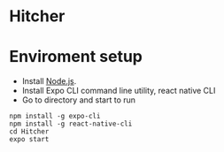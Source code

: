 # Hitcher

# Enviroment setup

- Install [Node.js](https://nodejs.org/en/).
- Install Expo CLI command line utility, react native CLI
- Go to directory and start to run
```
npm install -g expo-cli
npm install -g react-native-cli
cd Hitcher
expo start
```
